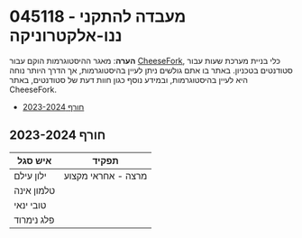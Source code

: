 # 045118 - מעבדה להתקני ננו-אלקטרוניקה

**הערה**: מאגר ההיסטוגרמות הוקם עבור [CheeseFork](https://cheesefork.cf/), כלי בניית מערכת שעות עבור סטודנטים בטכניון. באתר בו אתם גולשים ניתן לעיין בהיסטוגרמות, אך הדרך היותר נוחה היא לעיין בהיסטוגרמות, ובמידע נוסף כגון חוות דעת של סטודנטים, באתר CheeseFork.

* [חורף 2023-2024](#202301)

<h2 id="202301">חורף 2023-2024</h2>

| איש סגל | תפקיד |
| ---- | ---- |
| ילון עילם | מרצה - אחראי מקצוע |
| טלמון אינה |  |
| טובי ינאי |  |
| פלג נימרוד |  |

